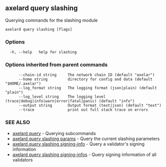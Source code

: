 ## axelard query slashing

Querying commands for the slashing module

```
axelard query slashing [flags]
```

### Options

```
  -h, --help   help for slashing
```

### Options inherited from parent commands

```
      --chain-id string     The network chain ID (default "axelar")
      --home string         directory for config and data (default "$HOME/.axelar")
      --log_format string   The logging format (json|plain) (default "plain")
      --log_level string    The logging level (trace|debug|info|warn|error|fatal|panic) (default "info")
      --output string       Output format (text|json) (default "text")
      --trace               print out full stack trace on errors
```

### SEE ALSO

- [axelard query](axelard_query.md)	 - Querying subcommands
- [axelard query slashing params](axelard_query_slashing_params.md)	 - Query the current slashing parameters
- [axelard query slashing signing-info](axelard_query_slashing_signing-info.md)	 - Query a validator's signing information
- [axelard query slashing signing-infos](axelard_query_slashing_signing-infos.md)	 - Query signing information of all validators
